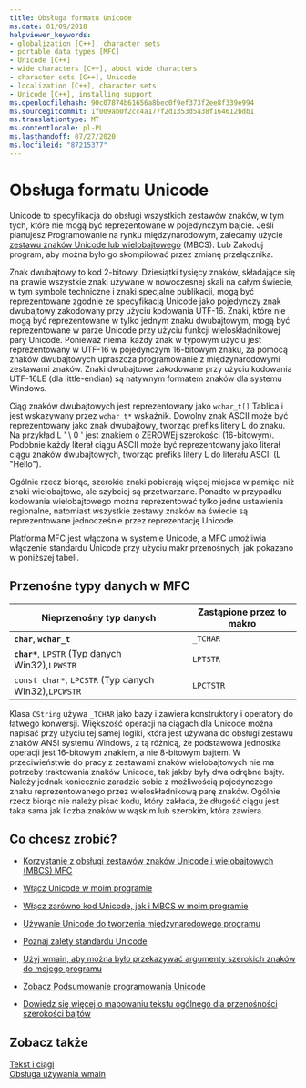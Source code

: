 ```yaml
---
title: Obsługa formatu Unicode
ms.date: 01/09/2018
helpviewer_keywords:
- globalization [C++], character sets
- portable data types [MFC]
- Unicode [C++]
- wide characters [C++], about wide characters
- character sets [C++], Unicode
- localization [C++], character sets
- Unicode [C++], installing support
ms.openlocfilehash: 90c07874b61656a8bec0f9ef373f2ee8f339e994
ms.sourcegitcommit: 1f009ab0f2cc4a177f2d1353d5a38f164612bdb1
ms.translationtype: MT
ms.contentlocale: pl-PL
ms.lasthandoff: 07/27/2020
ms.locfileid: "87215377"
---
```

# <a name="support-for-unicode"></a>Obsługa formatu Unicode

Unicode to specyfikacja do obsługi wszystkich zestawów znaków, w tym tych, które nie mogą być reprezentowane w pojedynczym bajcie.  Jeśli planujesz Programowanie na rynku międzynarodowym, zalecamy użycie [zestawu znaków Unicode lub wielobajtowego](../text/support-for-multibyte-character-sets-mbcss.md) (MBCS). Lub Zakoduj program, aby można było go skompilować przez zmianę przełącznika.

Znak dwubajtowy to kod 2-bitowy. Dziesiątki tysięcy znaków, składające się na prawie wszystkie znaki używane w nowoczesnej skali na całym świecie, w tym symbole techniczne i znaki specjalne publikacji, mogą być reprezentowane zgodnie ze specyfikacją Unicode jako pojedynczy znak dwubajtowy zakodowany przy użyciu kodowania UTF-16. Znaki, które nie mogą być reprezentowane w tylko jednym znaku dwubajtowym, mogą być reprezentowane w parze Unicode przy użyciu funkcji wieloskładnikowej pary Unicode. Ponieważ niemal każdy znak w typowym użyciu jest reprezentowany w UTF-16 w pojedynczym 16-bitowym znaku, za pomocą znaków dwubajtowych upraszcza programowanie z międzynarodowymi zestawami znaków. Znaki dwubajtowe zakodowane przy użyciu kodowania UTF-16LE (dla little-endian) są natywnym formatem znaków dla systemu Windows.

Ciąg znaków dwubajtowych jest reprezentowany jako `wchar_t[]` Tablica i jest wskazywany przez `wchar_t*` wskaźnik. Dowolny znak ASCII może być reprezentowany jako znak dwubajtowy, tworząc prefiks litery L do znaku. Na przykład L ' \ 0 ' jest znakiem o ZEROWEj szerokości (16-bitowym). Podobnie każdy literał ciągu ASCII może być reprezentowany jako literał ciągu znaków dwubajtowych, tworząc prefiks litery L do literału ASCII (L "Hello").

Ogólnie rzecz biorąc, szerokie znaki pobierają więcej miejsca w pamięci niż znaki wielobajtowe, ale szybciej są przetwarzane. Ponadto w przypadku kodowania wielobajtowego można reprezentować tylko jedne ustawienia regionalne, natomiast wszystkie zestawy znaków na świecie są reprezentowane jednocześnie przez reprezentację Unicode.

Platforma MFC jest włączona w systemie Unicode, a MFC umożliwia włączenie standardu Unicode przy użyciu makr przenośnych, jak pokazano w poniższej tabeli.

## <a name="portable-data-types-in-mfc"></a>Przenośne typy danych w MFC

|Nieprzenośny typ danych|Zastąpione przez to makro|
|-----------------------------|----------------------------|
|**`char`**, **`wchar_t`**|`_TCHAR`|
|**`char*`**, `LPSTR` (Typ danych Win32),`LPWSTR`|`LPTSTR`|
|`const char*`, `LPCSTR` (Typ danych Win32),`LPCWSTR`|`LPCTSTR`|

Klasa `CString` używa `_TCHAR` jako bazy i zawiera konstruktory i operatory do łatwego konwersji. Większość operacji na ciągach dla Unicode można napisać przy użyciu tej samej logiki, która jest używana do obsługi zestawu znaków ANSI systemu Windows, z tą różnicą, że podstawowa jednostka operacji jest 16-bitowym znakiem, a nie 8-bitowym bajtem. W przeciwieństwie do pracy z zestawami znaków wielobajtowych nie ma potrzeby traktowania znaków Unicode, tak jakby były dwa odrębne bajty. Należy jednak koniecznie zaradzić sobie z możliwością pojedynczego znaku reprezentowanego przez wieloskładnikową parę znaków. Ogólnie rzecz biorąc nie należy pisać kodu, który zakłada, że długość ciągu jest taka sama jak liczba znaków w wąskim lub szerokim, która zawiera.

## <a name="what-do-you-want-to-do"></a>Co chcesz zrobić?

- [Korzystanie z obsługi zestawów znaków Unicode i wielobajtowych (MBCS) MFC](../atl-mfc-shared/unicode-and-multibyte-character-set-mbcs-support.md)

- [Włącz Unicode w moim programie](../text/international-enabling.md)

- [Włącz zarówno kod Unicode, jak i MBCS w moim programie](../text/internationalization-strategies.md)

- [Używanie Unicode do tworzenia międzynarodowego programu](../text/unicode-programming-summary.md)

- [Poznaj zalety standardu Unicode](../text/benefits-of-character-set-portability.md)

- [Użyj wmain, aby można było przekazywać argumenty szerokich znaków do mojego programu](../text/support-for-using-wmain.md)

- [Zobacz Podsumowanie programowania Unicode](../text/unicode-programming-summary.md)

- [Dowiedz się więcej o mapowaniu tekstu ogólnego dla przenośności szerokości bajtów](../text/generic-text-mappings-in-tchar-h.md)

## <a name="see-also"></a>Zobacz także

[Tekst i ciągi](../text/text-and-strings-in-visual-cpp.md)<br/>
[Obsługa używania wmain](../text/support-for-using-wmain.md)
